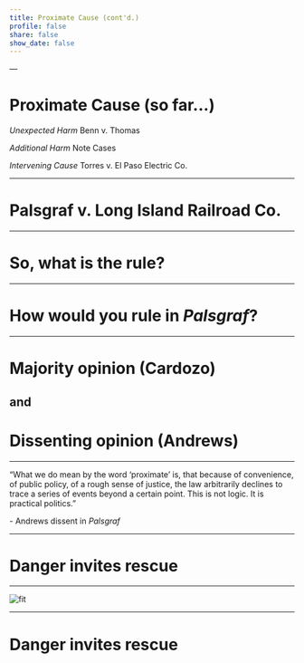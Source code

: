 ```yaml
---
title: Proximate Cause (cont'd.)
profile: false
share: false
show_date: false
---
```



—


# Proximate Cause (so far...)

_Unexpected Harm_
Benn v. Thomas

_Additional Harm_
Note Cases

_Intervening Cause_
Torres v. El Paso Electric Co.

---

# Palsgraf v. Long Island Railroad Co.

---

# So, what is the rule?

---

# How would you rule in _Palsgraf_?

---

# Majority opinion (Cardozo)
## and
# Dissenting opinion (Andrews)

---

“What we do mean by the word ‘proximate’ is, that because of convenience, of public policy, of a rough sense of justice, the law arbitrarily declines to trace a series of events beyond a certain point. This is not logic. It is practical politics.”

\- Andrews dissent in _Palsgraf_

---

# Danger invites rescue

---

![fit](images/danger-invites-rescue.jpg)

---

# Danger invites rescue
